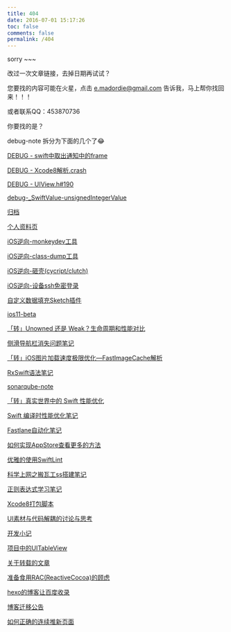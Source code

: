 ```yaml
---
title: 404
date: 2016-07-01 15:17:26
toc: false
comments: false
permalink: /404
---
```

sorry ~~~

改过一次文章链接，去掉日期再试试？

您要找的内容可能在火星，点击 [e.madordie@gmail.com](mailto:e.madordie@gmail.com) 告诉我，马上帮你找回来！！！

或者联系QQ：453870736

你要找的是？

debug-note 拆分为下面的几个了😂

[DEBUG - swift中取出通知中的frame](../post/debug-swift-notifa-frame/)

[DEBUG - Xcode8解析.crash](../post/debug-xcode8-analysis-crash-file/)

[DEBUG - UIView.h#190](../post/debug-uiview-m-190/)

[debug-_SwiftValue-unsignedIntegerValue](../post/debug-SwiftValue-unsignedIntegerValue/)

[归档](../post/archives/)

[个人资料页](../post/about-me/)

[iOS逆向-monkeydev工具](../post/reverse-ios-monkeydev/)

[iOS逆向-class-dump工具](../post/reverse-ios-class-dump/)

[iOS逆向-砸壳(cycript/clutch)](../post/reverse-ios-dump-decrypted/)

[iOS逆向-设备ssh免密登录](../post/reverse-ios-ssh/)

[自定义数据填充Sketch插件](../post/format-sketchplugin/)

[ios11-beta](../post/ios11-beta/)

[「转」Unowned 还是 Weak？生命周期和性能对比](../post/swiftgg-unowned-or-weak-lifetime-and-performance/)

[侧滑导航栏消失问题笔记](../post/push-pop-navigation-bar-hidden/)

[「转」iOS图片加载速度极限优化—FastImageCache解析](../post/bang-fastimagecache/)

[RxSwift语法笔记](../post/rx-dictionary/)

[sonarqube-note](../post/sonarqube-note/)

[「转」真实世界中的 Swift 性能优化](../post/real-world-swift-performance/)

[Swift 编译时性能优化笔记](../post/swift-build-times/)

[Fastlane自动化笔记](../post/fastlane-note/)

[如何实现AppStore查看更多的方法](../post/uitextkit-ellipsis-sth-at-the-end/)

[优雅的使用SwiftLint](../post/elegant-to-use-swiftlint/)

[科学上网之搬瓦工ss搭建笔记](../post/bandwagonhost-note/)

[正则表达式学习笔记](../post/bruch-up-regular-expressions/)

[Xcode8打包脚本](../post/build-ipa-sh/)

[UI素材与代码解耦的讨论与思考](../post/ui-source-and-code-decoupling/)

[开发小记](../post/note/)

[项目中的UITableView](../post/about-project-tableview/)

[关于转载的文章](../post/about-reprint-article/)

[准备食用RAC(ReactiveCocoa)的顾虑](../post/reactivecocoa-ready-to-use/)

[hexo的博客让百度收录](../post/use-hexo-setup-blog/)

[博客迁移公告](../post/about-change-blog/)

[如何正确的连续推新页面](../post/push-queue-for-navigation/)
